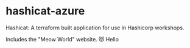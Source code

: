 # hashicat-azure
Hashicat: A terraform built application for use in Hashicorp workshops.

Includes the "Meow World" website. 😻
Hello